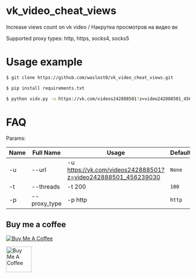 # vk_video_cheat_views
Increase views count on vk video / Накрутка просмотров на видео вк

Supported proxy types: http, https, socks4, socks5

# Usage example
```bash
$ git clone https://github.com/waslost0/vk_video_cheat_views.git

$ pip install requirements.txt

$ python vidv.py -u https://vk.com/videos242888501?z=video242888501_456239030 -t 10 -p http
```

# FAQ

Params:

| Name | Full Name |Usage | Default | 
| --- | --- | --- | --- |
| -u | --url | -u https://vk.com/videos242888501?z=video242888501_456239030  | `None` |
| -t | --threads | -t 200 | `100` |
| -p | --proxy_type| -p http | `http` |


## Buy me a coffee
<a href="https://www.buymeacoffee.com/waslost" target="_blank"><img src="https://www.buymeacoffee.com/assets/img/custom_images/orange_img.png" alt="Buy Me A Coffee"></a>

<a href="https://qiwi.com/n/WASLOST" target="_blank"><img width="70" src="https://i.imgur.com/jomb5KW.png" alt="Buy Me A Coffee"></a>
